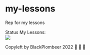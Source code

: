 # my-lessons
Rep for my lessons

Status My Lessons:<br>
<img src="https://github.com/vitalikniaz/my-lessons/workflows/CI-CD-Pipelines-to-AWS-EBN/badge.svg?branch=main"><br>

Copyleft by BlackPlombeer 2022 :see_no_evil: :hear_no_evil: :speak_no_evil: